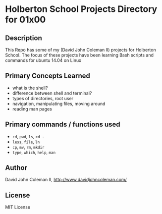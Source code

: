 # Holberton School Projects Directory for 01x00

## Description

This Repo has some of my (David John Coleman II) projects for Holberton School.
The focus of these projects have been learning Bash scripts and commands for ubuntu 14.04 on Linux

## Primary Concepts Learned

* what is the shell?
* difference between shell and terminal?
* types of directories, root user
* navigation, manipulating files, moving around
* reading man pages

## Primary commands / functions used

* ``cd``, ``pwd``, ``ls``, ``cd -``
* ``less``, ``file``, ``ln``
* ``cp``, ``mv``, ``rm``, ``mkdir``
* ``type``, ``which``, ``help``, ``man``

## Author

David John Coleman II, http://www.davidjohncoleman.com/

## License

MIT License
